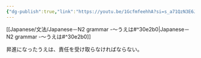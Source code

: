 ```yaml
---
{"dg-publish":true,"link":"https://youtu.be/1GcfmfeehhA?si=s_a71QzN3E6Jie7N","tags":["Japanese-grammar","N2"],"permalink":"/Notes/LN－N2 grammar -～うえは/","dgPassFrontmatter":true}
---
```


[[Japanese/文法/Japanese－N2 grammar -～うえは#^30e2b0\|Japanese－N2 grammar -～うえは#^30e2b0]]

昇進になったうえは、責任を受け取らなければならない。